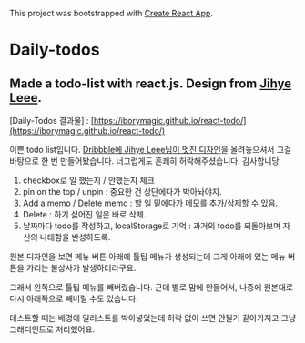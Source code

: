 This project was bootstrapped with [Create React App](https://github.com/facebook/create-react-app).

# Daily-todos
Made a todo-list with react.js.
Design from [Jihye Leee](http://jihyeleee.com/).
---
[Daily-Todos 결과물] : [https://iborymagic.github.io/react-todo/](https://iborymagic.github.io/react-todo/)

이쁜 todo list입니다.
[Dribbble에 Jihye Leee님이 멋진 디자인](https://dribbble.com/shots/3384144-Hello-Dribbble)을 올려놓으셔서
그걸 바탕으로 한 번 만들어봤습니다. 
너그럽게도 흔쾌히 허락해주셨습니다. 감사합니당

1. checkbox로 일 했는지 / 안했는지 체크
2. pin on the top / unpin : 중요한 건 상단에다가 박아놔야지.
3. Add a memo / Delete memo : 할 일 밑에다가 메모를 추가/삭제할 수 있음.
4. Delete : 하기 싫어진 일은 바로 삭제.
5. 날짜마다 todo를 작성하고, localStorage로 기억 : 과거의 todo를 되돌아보며 자신의 나태함을 반성하도록.

원본 디자인을 보면 메뉴 버튼 아래에 툴팁 메뉴가 생성되는데
그게 아래에 있는 메뉴 버튼을 가리는 불상사가 발생하더라구요.

그래서 왼쪽으로 툴팁 메뉴를 빼버렸습니다.
근데 별로 맘에 안들어서, 나중에 원본대로 다시 아래쪽으로 빼버릴 수도 있습니다.

테스트할 때는 배경에 일러스트를 박아넣었는데
허락 없이 쓰면 안될거 같아가지고 그냥 그래디언트로 처리했어요.
